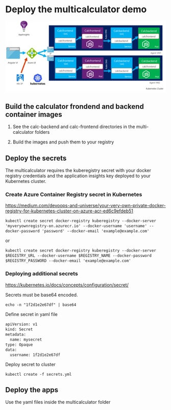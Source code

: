 # Deploy the multicalculator demo

![](/img/multicalculator.png)

## Build the calculator frondend and backend container images

1. See the calc-backend and calc-frontend directories in the multi-calculator folders

2. Build the images and push them to your registry

## Deploy the secrets

The multicalculator requires the kuberegistry secret with your docker registry credentials and the application insights key deployed to your Kubernetes cluster.

### Create Azure Container Registry secret in Kubernetes
https://medium.com/devoops-and-universe/your-very-own-private-docker-registry-for-kubernetes-cluster-on-azure-acr-ed6c9efdeb51

```
kubectl create secret docker-registry kuberegistry --docker-server 'myveryownregistry-on.azurecr.io' --docker-username 'username' --docker-password 'password' --docker-email 'example@example.com'
```

or

```
kubectl create secret docker-registry kuberegistry --docker-server $REGISTRY_URL --docker-username $REGISTRY_NAME --docker-password $REGISTRY_PASSWORD --docker-email 'example@example.com'
```

### Deploying additional secrets
https://kubernetes.io/docs/concepts/configuration/secret/

Secrets must be base64 encoded.
~~~
echo -n "1f2d1e2e67df" | base64
~~~

Define secret in yaml file
```
apiVersion: v1
kind: Secret
metadata:
  name: mysecret
type: Opaque
data:
  username: 1f2d1e2e67df
```

Deploy secret to cluster
```
kubectl create -f secrets.yml
```

## Deploy the apps
Use the yaml files inside the multicalculator folder